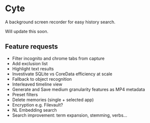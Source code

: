 # Cyte

A background screen recorder for easy history search.

Will update this soon.

## Feature requests

- Filter incognito and chrome tabs from capture
- Add exclusion list
- Highlight text results
- Investivate SQLite vs CoreData efficiency at scale
- Fallback to object recognition
- Interleaved timeline view
- Generate and Save medium granularity features as MP4 metadata
- Preset filters
- Delete memories (single + selected app)
- Encryption e.g. Filevault?
- NL Embedding search 
- Search improvement: term expansion, stemming, verbs... 
